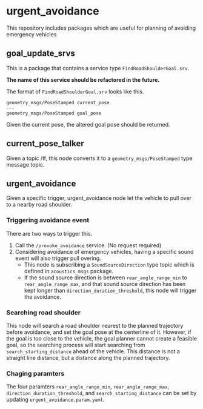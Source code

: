 # urgent_avoidance
This repository includes packages which are useful for planning of avoiding emergency vehicles

## goal_update_srvs
This is a package that contains a service type `FindRoadShoulderGoal.srv`.

**The name of this service should be refactored in the future.**

The format of `FindRoadShoulderGoal.srv` looks like this.

```
geometry_msgs/PoseStamped current_pose
---
geometry_msgs/PoseStamped goal_pose
```

Given the current pose, the altered goal pose should be returned.

## current_pose_talker

Given a topic /tf, this node converts it to a `geometry_msgs/PoseStamped` type message topic.

## urgent_avoidance

Given a specific trigger, urgent_avoidance node let the vehicle to pull over to a nearby road shoulder.

### Triggering avoidance event

There are two ways to trigger this.
1. Call the `/provoke_avoidance` service. (No request required)
2. Considering avoidance of emergency vehicles, having a specific sound event will also trigger pull overing.
    - This node is subscribing a `SoundSourceDirection` type topic which is defined in `acoustics_msgs` package.
    - If the sound source direction is between `rear_angle_range_min` to `rear_angle_range_max`, and that sound source direction has been kept longer than `direction_duration_threshold`, this node will trigger the avoidance.

### Searching road shoulder

This node will search a road shoulder nearest to the planned trajectory before avoidance, and set the goal pose at the centerline of it.
However, if the goal is too close to the vehicle, the goal planner cannot create a feasible goal, so the searching process will start searching from `search_starting_distance` ahead of the vehicle. This distance is not a straight line distance, but a distance along the planned trajectory.

### Chaging paramters

The four paramters `rear_angle_range_min`, `rear_angle_range_max`, `direction_duration_threshold`, and `search_starting_distance` can be set by updating `urgent_avoidance.param.yaml`.